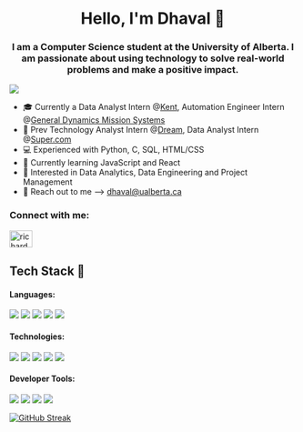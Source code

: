 
<h1 align="center">Hello, I'm Dhaval 👋</h1>

<h3 align="center">I am a Computer Science student at the University of Alberta. I am passionate about using technology to solve real-world problems and make a positive impact.</h3>

![](https://komarev.com/ghpvc/?username=Homer20)

- 🎓 Currently a Data Analyst Intern @[Kent](https://kentplc.com/), Automation Engineer Intern @[General Dynamics Mission Systems](https://gdmissionsystems.ca/)
- 🧳 Prev Technology Analyst Intern @[Dream](https://dream.ca/), Data Analyst Intern @[Super.com](https://www.super.com/)
- 💻 Experienced with Python, C, SQL, HTML/CSS
- 🎯 Currently learning JavaScript and React
- 🔎 Interested in Data Analytics, Data Engineering and Project Management
- 🙌 Reach out to me --> dhaval@ualberta.ca

<h3 align="left">Connect with me:</h3>
<p align="left">
<a href="https://linkedin.com/in/dhaval-patel20/" target="blank"><img align="center" src="https://raw.githubusercontent.com/rahuldkjain/github-profile-readme-generator/master/src/images/icons/Social/linked-in-alt.svg" alt="richardomor" height="30" width="40" /></a>
</p>


## Tech Stack 🔧
#### Languages:
![](https://img.shields.io/badge/Code-Python-informational?style=flat&logo=python&logoColor=ffdd54&color=3670A0)
![](https://img.shields.io/badge/Code-Java-informational?style=flat&logo=java&logoColor=white&color=%23ED8B00)
![](https://img.shields.io/badge/Code-C-informational%3Fstyle%3Dflat%26logo%3D%26logoColor%3Dwhite%26color%3D%252300599C)
![](https://img.shields.io/badge/Code-SQL-informational?style=flat&logo=sql&logoColor=white&color=CC2927)
![](https://img.shields.io/badge/Code-HTML/CSS-informational?style=flat&logo=html5&logoColor=white&color=E34F26)

#### Technologies:
![](https://img.shields.io/badge/Testing-JUnit-informational?style=flat&logo=junit5&logoColor=white&color=25A162)
![](https://img.shields.io/badge/Database-MongoDB-informational?style=flat&logo=mongodb&logoColor=white&color=%2361DAFB)
![](https://img.shields.io/badge/Database-Firebase-informational?style=flat&logo=firebase&logoColor=white&color=F7DF1E)
![](https://img.shields.io/badge/Framework-Material_UI-informational?style=flat&logo=material-ui&logoColor=white&color=0081CB)
![](https://img.shields.io/badge/API-REST-informational?style=flat&logo=rest&logoColor=white&color=DD0031)

#### Developer Tools:
![](https://img.shields.io/badge/Version_Control-Git-informational?style=flat&logo=git&logoColor=white&color=%23F05033)
![](https://img.shields.io/badge/OS-Linux-informational?style=flat&logo=linux&logoColor=black&color=FCC624)
![](https://img.shields.io/badge/CI-Github_Actions-informational?style=flat&logo=github-actions&logoColor=white&color=2088FF)
![](https://img.shields.io/badge/Methodology-Agile%2FScrum-informational?style=flat&logo=agile&logoColor=white&color=%23430098)

<a href="https://git.io/streak-stats"><img src="https://github-readme-streak-stats.herokuapp.com?user=Homer20&theme=midnight-purple" alt="GitHub Streak" /></a>
